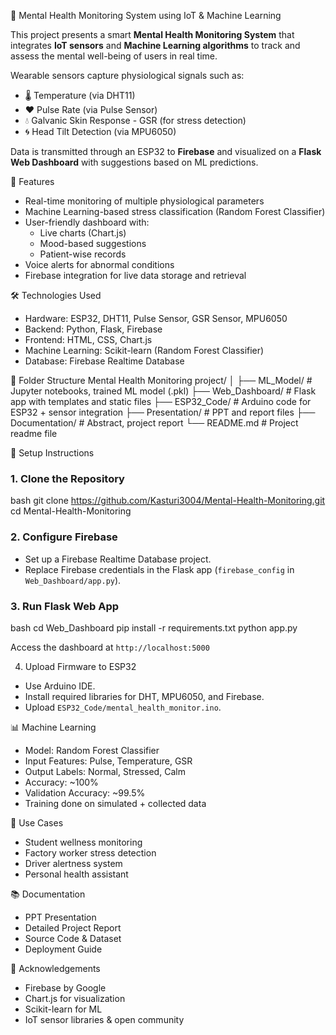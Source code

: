 🧠 Mental Health Monitoring System using IoT & Machine Learning

This project presents a smart **Mental Health Monitoring System** that integrates **IoT sensors** and **Machine Learning algorithms** to track and assess the mental well-being of users in real time.

Wearable sensors capture physiological signals such as:
- 🌡️ Temperature (via DHT11)
- ❤️ Pulse Rate (via Pulse Sensor)
- 💧 Galvanic Skin Response - GSR (for stress detection)
- 🌀 Head Tilt Detection (via MPU6050)

Data is transmitted through an ESP32 to **Firebase** and visualized on a **Flask Web Dashboard** with suggestions based on ML predictions.

📌 Features
- Real-time monitoring of multiple physiological parameters
- Machine Learning-based stress classification (Random Forest Classifier)
- User-friendly dashboard with:
  - Live charts (Chart.js)
  - Mood-based suggestions
  - Patient-wise records
- Voice alerts for abnormal conditions
- Firebase integration for live data storage and retrieval

 🛠️ Technologies Used
- Hardware: ESP32, DHT11, Pulse Sensor, GSR Sensor, MPU6050
- Backend: Python, Flask, Firebase
- Frontend: HTML, CSS, Chart.js
- Machine Learning: Scikit-learn (Random Forest Classifier)
- Database: Firebase Realtime Database

 📁 Folder Structure
Mental Health Monitoring project/
│
├── ML\_Model/              # Jupyter notebooks, trained ML model (.pkl)
├── Web\_Dashboard/         # Flask app with templates and static files
├── ESP32\_Code/            # Arduino code for ESP32 + sensor integration
├── Presentation/          # PPT and report files
├── Documentation/         # Abstract, project report
└── README.md              # Project readme file

🚀 Setup Instructions

### 1. Clone the Repository
bash
git clone https://github.com/Kasturi3004/Mental-Health-Monitoring.git
cd Mental-Health-Monitoring

### 2. Configure Firebase
* Set up a Firebase Realtime Database project.
* Replace Firebase credentials in the Flask app (`firebase_config` in `Web_Dashboard/app.py`).

### 3. Run Flask Web App
bash
cd Web_Dashboard
pip install -r requirements.txt
python app.py

Access the dashboard at `http://localhost:5000`

4. Upload Firmware to ESP32
* Use Arduino IDE.
* Install required libraries for DHT, MPU6050, and Firebase.
* Upload `ESP32_Code/mental_health_monitor.ino`.

📊 Machine Learning
* Model: Random Forest Classifier
* Input Features: Pulse, Temperature, GSR
* Output Labels: Normal, Stressed, Calm
* Accuracy: \~100%
* Validation Accuracy: \~99.5%
* Training done on simulated + collected data

🎯 Use Cases
* Student wellness monitoring
* Factory worker stress detection
* Driver alertness system
* Personal health assistant

📚 Documentation
*  PPT Presentation
*  Detailed Project Report
*  Source Code & Dataset
*  Deployment Guide

🙌 Acknowledgements
* Firebase by Google
* Chart.js for visualization
* Scikit-learn for ML
* IoT sensor libraries & open community
